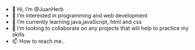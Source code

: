 - 👋 Hi, I’m @JuanHerb
- 👀 I’m interested in programming and web development
- 🌱 I’m currently learning java,javaScript, html and css
- 💞️ I’m looking to collaborate on any projects that will help to practice my skills
- 📫 How to reach me..

<!---
JuanHerb/JuanHerb is a ✨ special ✨ repository because its `README.md` (this file) appears on your GitHub profile.
You can click the Preview link to take a look at your changes.
--->
